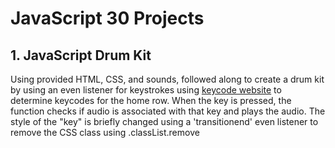 # JavaScript 30 Projects

## 1. JavaScript Drum Kit

Using provided HTML, CSS, and sounds, followed along to create a drum kit by using an even listener for keystrokes using
[keycode website](http://keycode.info/) to determine keycodes for the home row. When the key is pressed, the function checks if audio is associated with that key and plays the audio. The style of the "key" is briefly changed using a 'transitionend' even listener to remove the CSS class using .classList.remove
